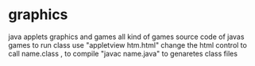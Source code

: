 # graphics
java applets graphics and games all kind of games
source code of javas games
to run class use "appletview htm.html" change the html control to call name.class , to compile "javac name.java" to genaretes class files
